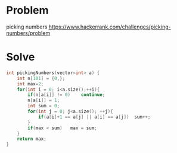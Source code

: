 # Problem
picking numbers
https://www.hackerrank.com/challenges/picking-numbers/problem

# Solve
```c++
int pickingNumbers(vector<int> a) {
    int n[101] = {0,};
    int max=2;
    for(int i = 0; i<a.size();++i){
        if(n[a[i]] != 0)    continue;
        n[a[i]] = 1;
        int sum = 0;
        for(int j = 0; j<a.size(); ++j){
            if(a[i]+1 == a[j] || a[i] == a[j])  sum++;
        }
        if(max < sum)   max = sum;
    }
    return max;
}
```
